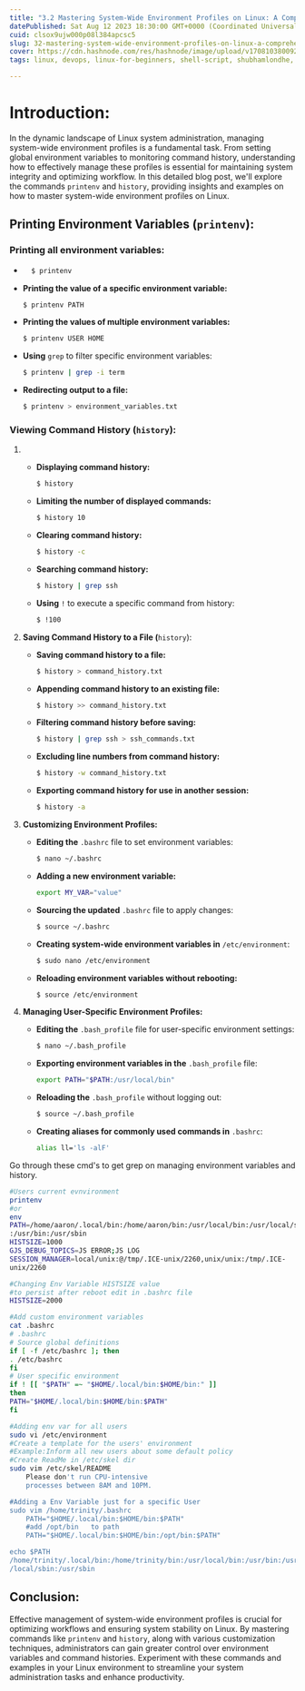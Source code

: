 ```yaml
---
title: "3.2 Mastering System-Wide Environment Profiles on Linux: A Comprehensive Guide"
datePublished: Sat Aug 12 2023 18:30:00 GMT+0000 (Coordinated Universal Time)
cuid: clsox9ujw000p08l384apcsc5
slug: 32-mastering-system-wide-environment-profiles-on-linux-a-comprehensive-guide
cover: https://cdn.hashnode.com/res/hashnode/image/upload/v1708103800923/c9e6329f-4643-49d0-8e99-5bae55a4c4ee.png
tags: linux, devops, linux-for-beginners, shell-script, shubhamlondhe, trainwithshubham, linuxfordevops, powertocloud

---
```


# Introduction:

In the dynamic landscape of Linux system administration, managing system-wide environment profiles is a fundamental task. From setting global environment variables to monitoring command history, understanding how to effectively manage these profiles is essential for maintaining system integrity and optimizing workflow. In this detailed blog post, we'll explore the commands `printenv` and `history`, providing insights and examples on how to master system-wide environment profiles on Linux.

## **Printing Environment Variables (**`printenv`):

### **Printing all environment variables:**

* ```bash
    $ printenv
    ```
    
* **Printing the value of a specific environment variable:**
    
    ```bash
    $ printenv PATH
    ```
    
* **Printing the values of multiple environment variables:**
    
    ```bash
    $ printenv USER HOME
    ```
    
* **Using** `grep` to filter specific environment variables:
    
    ```bash
    $ printenv | grep -i term
    ```
    
* **Redirecting output to a file:**
    
    ```bash
    $ printenv > environment_variables.txt
    ```
    

### **Viewing Command History (**`history`):

1. * **Displaying command history:**
        
        ```bash
        $ history
        ```
        
    * **Limiting the number of displayed commands:**
        
        ```bash
        $ history 10
        ```
        
    * **Clearing command history:**
        
        ```bash
        $ history -c
        ```
        
    * **Searching command history:**
        
        ```bash
        $ history | grep ssh
        ```
        
    * **Using** `!` to execute a specific command from history:
        
        ```bash
        $ !100
        ```
        
2. **Saving Command History to a File (**`history`):
    
    * **Saving command history to a file:**
        
        ```bash
        $ history > command_history.txt
        ```
        
    * **Appending command history to an existing file:**
        
        ```bash
        $ history >> command_history.txt
        ```
        
    * **Filtering command history before saving:**
        
        ```bash
        $ history | grep ssh > ssh_commands.txt
        ```
        
    * **Excluding line numbers from command history:**
        
        ```bash
        $ history -w command_history.txt
        ```
        
    * **Exporting command history for use in another session:**
        
        ```bash
        $ history -a
        ```
        
3. **Customizing Environment Profiles:**
    
    * **Editing the** `.bashrc` file to set environment variables:
        
        ```bash
        $ nano ~/.bashrc
        ```
        
    * **Adding a new environment variable:**
        
        ```bash
        export MY_VAR="value"
        ```
        
    * **Sourcing the updated** `.bashrc` file to apply changes:
        
        ```bash
        $ source ~/.bashrc
        ```
        
    * **Creating system-wide environment variables in** `/etc/environment`:
        
        ```bash
        $ sudo nano /etc/environment
        ```
        
    * **Reloading environment variables without rebooting:**
        
        ```bash
        $ source /etc/environment
        ```
        
4. **Managing User-Specific Environment Profiles:**
    
    * **Editing the** `.bash_profile` file for user-specific environment settings:
        
        ```bash
        $ nano ~/.bash_profile
        ```
        
    * **Exporting environment variables in the** `.bash_profile` file:
        
        ```bash
        export PATH="$PATH:/usr/local/bin"
        ```
        
    * **Reloading the** `.bash_profile` without logging out:
        
        ```bash
        $ source ~/.bash_profile
        ```
        
    * **Creating aliases for commonly used commands in** `.bashrc`:
        
        ```bash
        alias ll='ls -alF'
        ```
        

Go through these cmd's to get grep on managing environment variables and history.

```bash
#Users current evnvironment
printenv
#or
env
PATH=/home/aaron/.local/bin:/home/aaron/bin:/usr/local/bin:/usr/local/sbin
:/usr/bin:/usr/sbin
HISTSIZE=1000
GJS_DEBUG_TOPICS=JS ERROR;JS LOG
SESSION_MANAGER=local/unix:@/tmp/.ICE-unix/2260,unix/unix:/tmp/.ICE-
unix/2260

#Changing Env Variable HISTSIZE value
#to persist after reboot edit in .bashrc file
HISTSIZE=2000

#Add custom environment variables
cat .bashrc
# .bashrc
# Source global definitions
if [ -f /etc/bashrc ]; then
. /etc/bashrc
fi
# User specific environment
if ! [[ "$PATH" =~ "$HOME/.local/bin:$HOME/bin:" ]]
then
PATH="$HOME/.local/bin:$HOME/bin:$PATH"
fi

#Adding env var for all users
sudo vi /etc/environment
#Create a template for the users' environment
#Example:Inform all new users about some default policy
#Create ReadMe in /etc/skel dir
sudo vim /etc/skel/README
	Please don't run CPU-intensive
	processes between 8AM and 10PM.

#Adding a Env Variable just for a specific User
sudo vim /home/trinity/.bashrc
	PATH="$HOME/.local/bin:$HOME/bin:$PATH"
	#add /opt/bin	to path
	PATH="$HOME/.local/bin:$HOME/bin:/opt/bin:$PATH"

echo $PATH
/home/trinity/.local/bin:/home/trinity/bin:/usr/local/bin:/usr/bin:/usr
/local/sbin:/usr/sbin
```

## Conclusion:

Effective management of system-wide environment profiles is crucial for optimizing workflows and ensuring system stability on Linux. By mastering commands like `printenv` and `history`, along with various customization techniques, administrators can gain greater control over environment variables and command histories. Experiment with these commands and examples in your Linux environment to streamline your system administration tasks and enhance productivity.